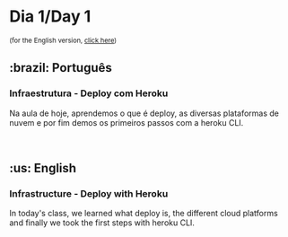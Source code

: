 # Dia 1/Day 1

<small>(for the English version, <a href="#en">click here</a>)</small>

<h2>:brazil: Português</h2>
<h3>Infraestrutura - Deploy com Heroku</h3>
<p>Na aula de hoje, aprendemos o que é deploy, as diversas plataformas de nuvem e por fim demos os primeiros passos com a heroku CLI.</p>
<br>

<h2 id="en">:us: English</h2>
<h3>Infrastructure - Deploy with Heroku</h3>
<p>In today's class, we learned what deploy is, the different cloud platforms and finally we took the first steps with heroku CLI.</p>
